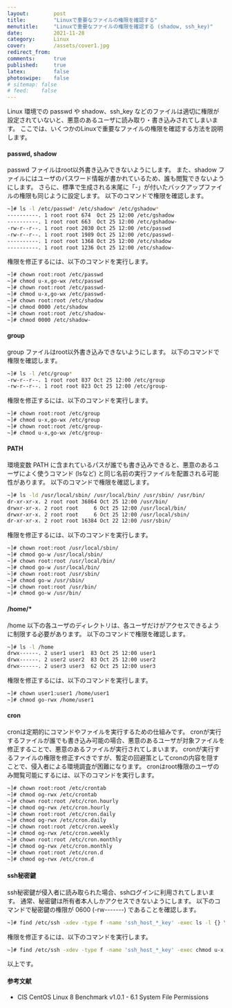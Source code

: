 ```yaml
---
layout:        post
title:         "Linuxで重要なファイルの権限を確認する"
menutitle:     "Linuxで重要なファイルの権限を確認する (shadow, ssh_key)"
date:          2021-11-28
category:      Linux
cover:         /assets/cover1.jpg
redirect_from:
comments:      true
published:     true
latex:         false
photoswipe:    false
# sitemap: false
# feed:    false
---
```


Linux 環境での passwd や shadow、ssh_key などのファイルは適切に権限が設定されていないと、悪意のあるユーザに読み取り・書き込みされてしまいます。
ここでは、いくつかのLinuxで重要なファイルの権限を確認する方法を説明します。

#### passwd, shadow
passwd ファイルはroot以外書き込みできないようにします。
また、shadow ファイルにはユーザのパスワード情報が書かれているため、誰も閲覧できないようにします。
さらに、標準で生成される末尾に「-」が付いたバックアップファイルの権限も同じように設定します。
以下のコマンドで権限を確認します。
```bash
~]# ls -l /etc/passwd* /etc/shadow* /etc/gshadow*
----------. 1 root root 674  Oct 25 12:00 /etc/gshadow
----------. 1 root root 663  Oct 25 12:00 /etc/gshadow-
-rw-r--r--. 1 root root 2030 Oct 25 12:00 /etc/passwd
-rw-r--r--. 1 root root 1989 Oct 25 12:00 /etc/passwd-
----------. 1 root root 1368 Oct 25 12:00 /etc/shadow
----------. 1 root root 1236 Oct 25 12:00 /etc/shadow-
```
権限を修正するには、以下のコマンドを実行します。
```bash
~]# chown root:root /etc/passwd
~]# chmod u-x,go-wx /etc/passwd
~]# chown root:root /etc/passwd-
~]# chmod u-x,go-wx /etc/passwd-
~]# chown root:root /etc/shadow
~]# chmod 0000 /etc/shadow
~]# chown root:root /etc/shadow-
~]# chmod 0000 /etc/shadow-
```

#### group
group ファイルはroot以外書き込みできないようにします。
以下のコマンドで権限を確認します。
```bash
~]# ls -l /etc/group*
-rw-r--r--. 1 root root 837 Oct 25 12:00 /etc/group
-rw-r--r--. 1 root root 823 Oct 25 12:00 /etc/group-
```
権限を修正するには、以下のコマンドを実行します。
```bash
~]# chown root:root /etc/group
~]# chmod u-x,go-wx /etc/group
~]# chown root:root /etc/group-
~]# chmod u-x,go-wx /etc/group-
```

#### PATH
環境変数 PATH に含まれているパスが誰でも書き込みできると、悪意のあるユーザによく使うコマンド (lsなど) と同じ名前の実行ファイルを配置される可能性があります。
以下のコマンドで権限を確認します。
```bash
~]# ls -ld /usr/local/sbin/ /usr/local/bin/ /usr/sbin/ /usr/bin/
dr-xr-xr-x. 2 root root 36864 Oct 25 12:00 /usr/bin/
drwxr-xr-x. 2 root root     6 Oct 25 12:00 /usr/local/bin/
drwxr-xr-x. 2 root root     6 Oct 25 12:00 /usr/local/sbin/
dr-xr-xr-x. 2 root root 16384 Oct 22 12:00 /usr/sbin/
```
権限を修正するには、以下のコマンドを実行します。
```bash
~]# chown root:root /usr/local/sbin/
~]# chmod go-w /usr/local/sbin/
~]# chown root:root /usr/local/bin/
~]# chmod go-w /usr/local/bin/
~]# chown root:root /usr/sbin/
~]# chmod go-w /usr/sbin/
~]# chown root:root /usr/bin/
~]# chmod go-w /usr/bin/
```

#### /home/*
/home 以下の各ユーザのディレクトリは、各ユーザだけがアクセスできるように制限する必要があります。
以下のコマンドで権限を確認します。
```bash
~]# ls -l /home
drwx------. 2 user1 user1  83 Oct 25 12:00 user1
drwx------. 2 user2 user2  83 Oct 25 12:00 user2
drwx------. 2 user3 user3  62 Oct 25 12:00 user3
```
権限を修正するには、以下のコマンドを実行します。
```bash
~]# chown user1:user1 /home/user1
~]# chmod go-rwx /home/user1
```

#### cron
cronは定期的にコマンドやファイルを実行するための仕組みです。
cronが実行するファイルが誰でも書き込み可能の場合、悪意のあるユーザが対象ファイルを修正することで、悪意のあるファイルが実行されてしまいます。
cronが実行するファイルの権限を修正すべきですが、暫定の回避策としてcronの内容を隠すことで、侵入者による環境調査が困難になります。
cronはroot権限のユーザのみ閲覧可能にするには、以下のコマンドを実行します。
```bash
~]# chown root:root /etc/crontab
~]# chmod og-rwx /etc/crontab
~]# chown root:root /etc/cron.hourly
~]# chmod og-rwx /etc/cron.hourly
~]# chown root:root /etc/cron.daily
~]# chmod og-rwx /etc/cron.daily
~]# chown root:root /etc/cron.weekly
~]# chmod og-rwx /etc/cron.weekly
~]# chown root:root /etc/cron.monthly
~]# chmod og-rwx /etc/cron.monthly
~]# chown root:root /etc/cron.d
~]# chmod og-rwx /etc/cron.d
```

#### ssh秘密鍵
ssh秘密鍵が侵入者に読み取られた場合、sshログインに利用されてしまいます。
通常、秘密鍵は所有者本人しかアクセスできないようにします。
以下のコマンドで秘密鍵の権限が 0600 (-rw-------) であることを確認します。
```bash
~]# find /etc/ssh -xdev -type f -name 'ssh_host_*_key' -exec ls -l {} \;
```
権限を修正するには、以下のコマンドを実行します。
```bash
~]# find /etc/ssh -xdev -type f -name 'ssh_host_*_key' -exec chmod u-x,g-wx,o-rwx {} \;
```

以上です。

#### 参考文献
- CIS CentOS Linux 8 Benchmark v1.0.1 - 6.1 System File Permissions


